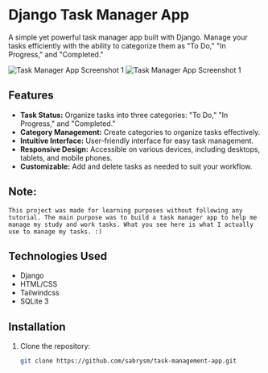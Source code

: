 # Django Task Manager App

A simple yet powerful task manager app built with Django. Manage your tasks efficiently with the ability to categorize them as "To Do," "In Progress," and "Completed."

![Task Manager App Screenshot 1](https://i.imgur.com/e2OYsmd.png)
![Task Manager App Screenshot 1](https://i.imgur.com/mU7621v.png)

<!-- Note: This project i made for learning purpose without following any tutorial, the main purpose was to build a task manager app to help me manage my study and work tasks. (make a note inside the readme file to let the user know that this project is not following any tutorial and it's made for learning purpose organize the words as needed) -->



## Features

- **Task Status:** Organize tasks into three categories: "To Do," "In Progress," and "Completed."
- **Category Management:** Create categories to organize tasks effectively.
- **Intuitive Interface:** User-friendly interface for easy task management.
- **Responsive Design:** Accessible on various devices, including desktops, tablets, and mobile phones.
- **Customizable:** Add and delete tasks as needed to suit your workflow.

## Note:
```
This project was made for learning purposes without following any tutorial. The main purpose was to build a task manager app to help me manage my study and work tasks. What you see here is what I actually use to manage my tasks. :)
```
## Technologies Used

- Django
- HTML/CSS
- Tailwindcss
- SQLite 3

## Installation

1. Clone the repository:

   ```bash
   git clone https://github.com/sabrysm/task-management-app.git
